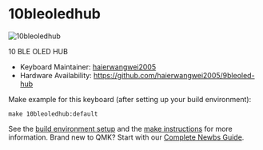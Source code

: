 # 10bleoledhub

![10bleoledhub](https://github.com/haierwangwei2005/9bleoled-hub/blob/master/QQ%E6%88%AA%E5%9B%BE20200805140126.png)

10 BLE OLED HUB

* Keyboard Maintainer: [haierwangwei2005](https://github.com/haierwangwei2005)
* Hardware Availability: https://github.com/haierwangwei2005/9bleoled-hub

Make example for this keyboard (after setting up your build environment):

    make 10bleoledhub:default

See the [build environment setup](https://docs.qmk.fm/#/getting_started_build_tools) and the [make instructions](https://docs.qmk.fm/#/getting_started_make_guide) for more information. Brand new to QMK? Start with our [Complete Newbs Guide](https://docs.qmk.fm/#/newbs).

